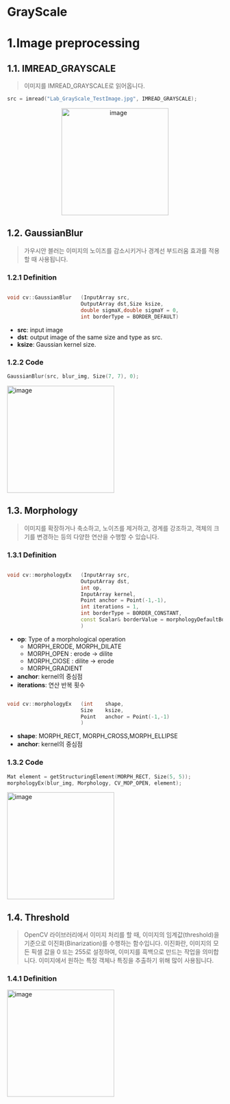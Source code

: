 # GrayScale

# 1.Image preprocessing
## 1.1. IMREAD_GRAYSCALE
> 이미지를 IMREAD_GRAYSCALE로 읽어옵니다.
```c++
src = imread("Lab_GrayScale_TestImage.jpg", IMREAD_GRAYSCALE);
```
<div style="text-align:center">
    <img width="250" alt="image" src="https://user-images.githubusercontent.com/127065880/227127072-82ee3e97-7473-48b5-8069-5cb1136d4027.png" alt="이미지 제목">
</div>

## 1.2. GaussianBlur
> 가우시안 블러는 이미지의 노이즈를 감소시키거나 경계선 부드러움 효과를 적용할 때 사용됩니다.
### 1.2.1 Definition
``` c++

void cv::GaussianBlur	(InputArray src,
                        OutputArray dst,Size ksize,
                        double sigmaX,double sigmaY = 0, 
                        int borderType = BORDER_DEFAULT)	
```
* **src**: input image
* **dst**: output image of the same size and type as src.
* **ksize**: 	Gaussian kernel size. 

### 1.2.2 Code
```c++
GaussianBlur(src, blur_img, Size(7, 7), 0);
```
<img width="250" alt="image" src="https://user-images.githubusercontent.com/127065880/227125610-f18cc437-9aa6-4d71-bb33-ba49989176bb.png">

## 1.3. Morphology
> 이미지를 확장하거나 축소하고, 노이즈를 제거하고, 경계를 강조하고, 객체의 크기를 변경하는 등의 다양한 연산을 수행할 수 있습니다.
### 1.3.1 Definition
``` c++

void cv::morphologyEx	(InputArray src,
                        OutputArray dst,
                        int op, 
                        InputArray kernel,
                        Point anchor = Point(-1,-1),
                        int iterations = 1,
                        int borderType = BORDER_CONSTANT,
                        const Scalar& borderValue = morphologyDefaultBorderValue() 
                        )	
```
  * **op**: Type of a morphological operation
    * MORPH_ERODE, MORPH_DILATE 
    * MORPH_OPEN : erode -> dilite
    * MORPH_ClOSE : dilite -> erode
    * MORPH_GRADIENT 
  * **anchor**: kernel의 중심점
  * **iterations**: 연산 반복 횟수

``` c++

void cv::morphologyEx	(int 	shape,
                        Size 	ksize,
                        Point 	anchor = Point(-1,-1)                     
                        )	
```
* **shape**: MORPH_RECT, MORPH_CROSS,MORPH_ELLIPSE 
* **anchor**: kernel의 중심점

### 1.3.2 Code

```c++
Mat element = getStructuringElement(MORPH_RECT, Size(5, 5));
morphologyEx(blur_img, Morphology, CV_MOP_OPEN, element); 
```
<img width="250" alt="image" src="https://user-images.githubusercontent.com/127065880/227135450-7c2f90c2-edce-467b-acc1-7f06938a7505.png">


## 1.4. Threshold
> OpenCV 라이브러리에서 이미지 처리를 할 때, 이미지의 임계값(threshold)을 기준으로 이진화(Binarization)를 수행하는 함수입니다. 이진화란, 이미지의 모든 픽셀 값을 0 또는 255로 설정하여, 이미지를 흑백으로 만드는 작업을 의미합니다. 이미지에서 원하는 특정 객체나 특징을 추출하기 위해 많이 사용됩니다.

### 1.4.1 Definition

<img width="250" alt="image" src="https://user-images.githubusercontent.com/127065880/227134689-ac87a318-d719-48e0-8ea5-deeff2007f29.png">
